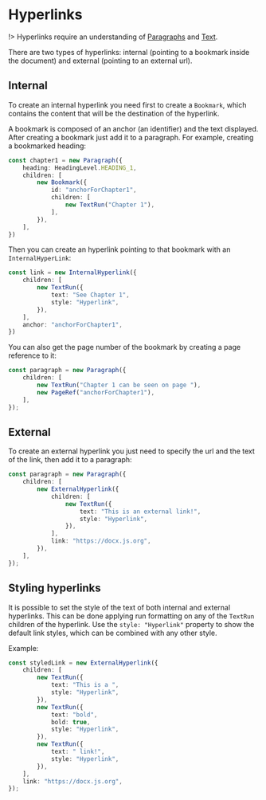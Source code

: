 # Hyperlinks

!> Hyperlinks require an understanding of [Paragraphs](usage/paragraph.md) and [Text](usage/text.md).

There are two types of hyperlinks: internal (pointing to a bookmark inside the document) and external (pointing to an external url).

## Internal

To create an internal hyperlink you need first to create a `Bookmark`, which contains the content that will be the destination of the hyperlink.

A bookmark is composed of an anchor (an identifier) and the text displayed. After creating a bookmark just add it to a paragraph. For example, creating a bookmarked heading:

```ts
const chapter1 = new Paragraph({
    heading: HeadingLevel.HEADING_1,
    children: [
        new Bookmark({
            id: "anchorForChapter1",
            children: [
                new TextRun("Chapter 1"),
            ],
        }),
    ],
})
```

Then you can create an hyperlink pointing to that bookmark with an `InternalHyperLink`:

```ts
const link = new InternalHyperlink({
    children: [
        new TextRun({
            text: "See Chapter 1",
            style: "Hyperlink",
        }),
    ],
    anchor: "anchorForChapter1",
})
```

You can also get the page number of the bookmark by creating a page reference to it:

```ts
const paragraph = new Paragraph({
    children: [
        new TextRun("Chapter 1 can be seen on page "),
        new PageRef("anchorForChapter1"),
    ],
});
```

## External

To create an external hyperlink you just need to specify the url and the text of the link, then add it to a paragraph:

```ts
const paragraph = new Paragraph({
    children: [
        new ExternalHyperlink({
            children: [
                new TextRun({
                    text: "This is an external link!",
                    style: "Hyperlink",
                }),
            ],
            link: "https://docx.js.org",
        }),
    ],
});
```


## Styling hyperlinks

It is possible to set the style of the text of both internal and external hyperlinks. This can be done applying run formatting on any of the `TextRun` children of the hyperlink. Use the `style: "Hyperlink"` property to show the default link styles, which can be combined with any other style.

Example:

```ts
const styledLink = new ExternalHyperlink({
    children: [
        new TextRun({
            text: "This is a ",
            style: "Hyperlink",
        }),
        new TextRun({
            text: "bold",
            bold: true,
            style: "Hyperlink",
        }),
        new TextRun({
            text: " link!",
            style: "Hyperlink",
        }),
    ],
    link: "https://docx.js.org",
});
```
